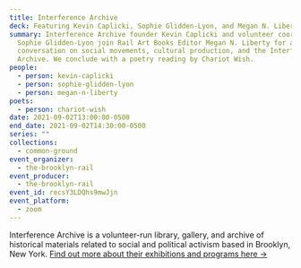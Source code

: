 ```yaml
---
title: Interference Archive
deck: Featuring Kevin Caplicki, Sophie Glidden-Lyon, and Megan N. Liberty
summary: Interference Archive founder Kevin Caplicki and volunteer coordinator
  Sophie Glidden-Lyon join Rail Art Books Editor Megan N. Liberty for a
  conversation on social movements, cultural production, and the Interference
  Archive. We conclude with a poetry reading by Chariot Wish.
people:
  - person: kevin-caplicki
  - person: sophie-glidden-lyon
  - person: megan-n-liberty
poets:
  - person: chariot-wish
date: 2021-09-02T13:00:00-0500
end_date: 2021-09-02T14:30:00-0500
series: ""
collections:
  - common-ground
event_organizer:
  - the-brooklyn-rail
event_producer:
  - the-brooklyn-rail
event_id: recsY3LDQhs9mwJjn
event_platform:
  - zoom
---
```

Interference Archive is a volunteer-run library, gallery, and archive of historical materials related to social and political activism based in Brooklyn, New York. [Find out more about their exhibitions and programs here  →](https://interferencearchive.org/category/exhibitions/)